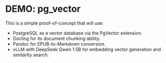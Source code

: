 # DEMO: pg_vector

This is a simple proof-of-concept that will use:

* PostgreSQL as a vector database via the PgVector extension.
* Docling for its document chunking ability.
* Pandoc for EPUB-to-Markdown conversion.
* vLLM with DeepSeek Qwen 1.5B for embedding vector generation and
  similarity search.

